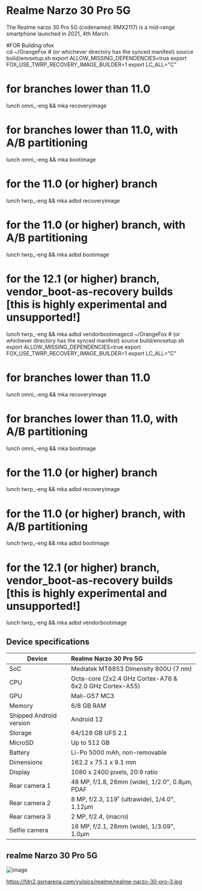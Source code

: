 # Realme Narzo 30 Pro 5G
                                                 
The Realme narzo 30 Pro 5G (codenamed: RMX2117) is a mid-range smartphone launched in 2021, 4th March.

#FOR Building ofox      
cd ~/OrangeFox # (or whichever directory has the synced manifest)
    source build/envsetup.sh
  export ALLOW_MISSING_DEPENDENCIES=true
  export FOX_USE_TWRP_RECOVERY_IMAGE_BUILDER=1
  export LC_ALL="C"

# for branches lower than 11.0
  lunch omni_<device>-eng && mka recoveryimage

# for branches lower than 11.0, with A/B partitioning
  lunch omni_<device>-eng && mka bootimage

# for the 11.0 (or higher) branch
  lunch twrp_<device>-eng && mka adbd recoveryimage

# for the 11.0 (or higher) branch, with A/B partitioning
  lunch twrp_<device>-eng && mka adbd bootimage

# for the 12.1 (or higher) branch, vendor_boot-as-recovery builds [this is highly experimental and unsupported!]
  lunch twrp_<device>-eng && mka adbd vendorbootimagecd ~/OrangeFox # (or whichever directory has the synced manifest)
    source build/envsetup.sh
  export ALLOW_MISSING_DEPENDENCIES=true
  export FOX_USE_TWRP_RECOVERY_IMAGE_BUILDER=1
  export LC_ALL="C"

# for branches lower than 11.0
  lunch omni_<device>-eng && mka recoveryimage

# for branches lower than 11.0, with A/B partitioning
  lunch omni_<device>-eng && mka bootimage

# for the 11.0 (or higher) branch
  lunch twrp_<device>-eng && mka adbd recoveryimage

# for the 11.0 (or higher) branch, with A/B partitioning
  lunch twrp_<device>-eng && mka adbd bootimage

# for the 12.1 (or higher) branch, vendor_boot-as-recovery builds [this is highly experimental and unsupported!]
  lunch twrp_<device>-eng && mka adbd vendorbootimage

## Device specifications

| Device                  | Realme Narzo 30 Pro 5G                                   |
| ----------------------- | :---------------------------------------------------------|
| SoC                     | Mediatek MT6853 Dimensity 800U (7 nm)                             |
| CPU                     | Octa-core (2x2.4 GHz Cortex-A76 & 6x2.0 GHz Cortex-A55)     |
| GPU                     | Mali-G57 MC3                                                 |
| Memory                  | 6/8 GB RAM                                                     |
| Shipped Android version | Android 12                                                  |
| Storage                 | 64/128 GB UFS 2.1                             |
| MicroSD                 | Up to 512 GB                                                |
| Battery                 | Li-Po 5000 mAh, non-removable                              |
| Dimensions              | 162.2 x 75.1 x 9.1 mm                            |
| Display                 | 1080 x 2400 pixels, 20:9 ratio                            |
| Rear camera 1           | 48 MP, f/1.8, 26mm (wide), 1/2.0", 0.8µm, PDAF           |
| Rear camera 2           | 8 MP, f/2.3, 119˚ (ultrawide), 1/4.0", 1.12µm        |
| Rear camera 3           | 2 MP, f/2.4, (macro)                                      |
| Selfie camera           | 16 MP, f/2.1, 26mm (wide), 1/3.09", 1.0µm                    |

## realme Narzo 30 Pro 5G

![image](https://fdn2.gsmarena.com/vv/pics/realme/realme-narzo-30-pro-3.jpg)














https://fdn2.gsmarena.com/vv/pics/realme/realme-narzo-30-pro-3.jpg
